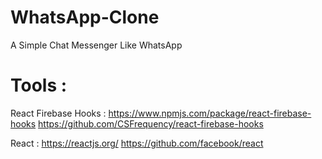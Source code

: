 # WhatsApp-Clone
A Simple Chat Messenger Like WhatsApp

# Tools :

React Firebase Hooks :
https://www.npmjs.com/package/react-firebase-hooks
https://github.com/CSFrequency/react-firebase-hooks

React :
https://reactjs.org/
https://github.com/facebook/react
